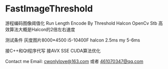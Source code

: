 # FastImageThreshold
游程编码图像阈值化 Run Length Encode By Threshold  Halcon OpenCv Stb
高效算法大概是Halcon的2倍左右速度

测试条件
灰度图片8000*4500  i5-10400F
halcon 2.5ms 
my    5-6ms

接C++和Qt程序代写 
接AVX SSE CUDA算法优化 

Contact me 
Email: cwonlylove@163.com 或者 461070347@qq.com


